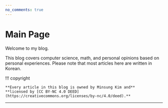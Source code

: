 ```yaml
---
no_comments: true
---
```


# Main Page

Welcome to my blog.

This blog covers computer science, math, and personal opinions based on personal experiences.
Please note that most articles here are written in Korean.

!!! copyright

    **Every article in this blog is owned by Minsung Kim and**
    **licensed by [CC BY-NC 4.0 DEED](https://creativecommons.org/licenses/by-nc/4.0/deed).**

<hr class="md-mcdic__excerpt_divider">
